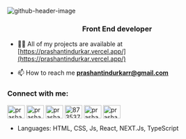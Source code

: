 ![github-header-image](https://user-images.githubusercontent.com/32466796/194533076-b7d3ed87-ca67-4bb5-a20e-f72bb30aa24e.png)

<h3 align="center">Front End developer</h3>



- 👨‍💻 All of my projects are available at [https://prashantindurkar.vercel.app/](https://prashantindurkar.vercel.app/)

- 📫 How to reach me **prashantindurkarr@gmail.com**

<h3 align="left">Connect with me:</h3>
<p align="left">
<a href="https://codepen.io/prashantindurkar" target="blank"><img align="center" src="https://raw.githubusercontent.com/rahuldkjain/github-profile-readme-generator/master/src/images/icons/Social/codepen.svg" alt="prashantindurkar" height="30" width="40" /></a>
<a href="https://twitter.com/prashant2weet" target="blank"><img align="center" src="https://raw.githubusercontent.com/rahuldkjain/github-profile-readme-generator/master/src/images/icons/Social/twitter.svg" alt="prashant2weet" height="30" width="40" /></a>
<a href="https://linkedin.com/in/prashantindurkar" target="blank"><img align="center" src="https://raw.githubusercontent.com/rahuldkjain/github-profile-readme-generator/master/src/images/icons/Social/linked-in-alt.svg" alt="prashantindurkar" height="30" width="40" /></a>
<a href="https://stackoverflow.com/users/8735370" target="blank"><img align="center" src="https://raw.githubusercontent.com/rahuldkjain/github-profile-readme-generator/master/src/images/icons/Social/stack-overflow.svg" alt="8735370" height="30" width="40" /></a>
<a href="https://codesandbox.com/prashantindurkar" target="blank"><img align="center" src="https://raw.githubusercontent.com/rahuldkjain/github-profile-readme-generator/master/src/images/icons/Social/codesandbox.svg" alt="prashantindurkar" height="30" width="40" /></a>
<a href="https://instagram.com/prashantt.in" target="blank"><img align="center" src="https://raw.githubusercontent.com/rahuldkjain/github-profile-readme-generator/master/src/images/icons/Social/instagram.svg" alt="prashantt.in" height="30" width="40" /></a>
</p>

- Languages: 
 HTML, CSS, Js, React, NEXT.Js, TypeScript
